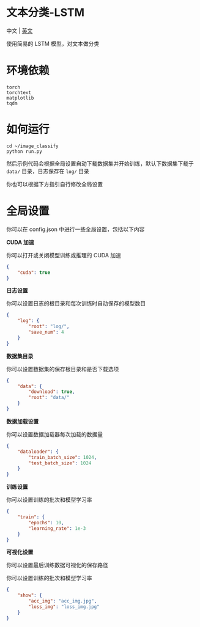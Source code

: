 # 文本分类-LSTM

中文 | [英文](README.md)

使用简易的 LSTM 模型，对文本做分类

# 环境依赖

```
torch
torchtext
matplotlib
tqdm
```

# 如何运行

```
cd ~/image_classify
python run.py
```

然后示例代码会根据全局设置自动下载数据集并开始训练，默认下数据集下载于 <code>data/</code> 目录，日志保存在 <code>log/</code> 目录

你也可以根据下方指引自行修改全局设置

# 全局设置

你可以在 config.json 中进行一些全局设置，包括以下内容

**CUDA 加速**

你可以打开或关闭模型训练或推理的 CUDA 加速

```config.json
{
    "cuda": true
}
```

**日志设置**

你可以设置日志的根目录和每次训练时自动保存的模型数目

```config.json
{
    "log": {
        "root": "log/",
        "save_num": 4
    }
}
```

**数据集目录**

你可以设置数据集的保存根目录和是否下载选项

```config.json
{
    "data": {
        "download": true,
        "root": "data/"
    }
}
```

**数据加载设置**

你可以设置数据加载器每次加载的数据量

```config.json
{
    "dataloader": {
        "train_batch_size": 1024,
        "test_batch_size": 1024
    }
}
```

**训练设置**

你可以设置训练的批次和模型学习率

```config.json
{
    "train": {
        "epochs": 10,
        "learning_rate": 1e-3
    }
}
```

**可视化设置**

你可以设置最后训练数据可视化的保存路径

你可以设置训练的批次和模型学习率

```config.json
{
    "show": {
        "acc_img": "acc_img.jpg",
        "loss_img": "loss_img.jpg"
    }
}
```